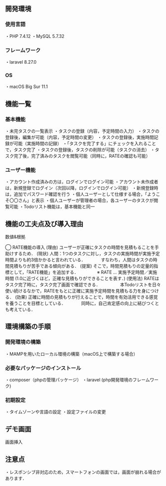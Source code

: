 

## 開発環境

### 使用言語
・PHP 7.4.12
・MySQL 5.7.32

### フレームワーク
・laravel 8.27.0

### OS
・macOS Big Sur 11.1

## 機能一覧

### 基本機能
・未完タスクの一覧表示
・タスクの登録（内容，予定時間の入力）
・タスクの登録後，編集が可能（内容，予定時間の変更）
・タスクの登録後，実施時間記録が可能（実施時間の記録）
・「タスクを完了する」にチェックを入れることで，タスク完了
・タスクの登録後，タスクの削除が可能（タスクの消去）
・タスク完了後，完了済みのタスクを閲覧可能（同時に，RATEの確認も可能）

### ユーザー機能
・アカウント作成済みの方は，ログインでログイン可能
・アカウント未作成者は，新規登録でログイン（次回以降，ログインでログイン可能）
・新規登録時は，追加でパスワード確認を行う
・個人ユーザーとして仕様する場合，「ようこそ〇〇さん」と表示
・個人ユーザーが管理者の場合，各ユーザーのタスクが閲覧可能
・Todoリスト機能は，基本機能と同一

## 機能の工夫点及び導入理由

数値&根拠

◯ RATE機能の導入
(理由) ユーザーが正確にタスクの時間を見積もることを手助けするため．
(現状) 人間：1つのタスクに対し，タスクの実施時間が実施予定時間よりも約3倍かかると言われている．
　　　 すなわち，人間はタスクの時間見積もりが苦手である傾向がある．
(提案) そこで，時間見積もりの定量的指標として，「RATE機能」を追加する．
　　　　※ RATE ... 実施予定時間／実施時間 (1.0に近づくほど，正確な見積もりができることを表す．)
(使用法) RATEはタスク完了時に，タスク完了画面で確認できる．
　　　　 本Todoリストを日々使い続けるなかで，RATEをもとに正確に実施予定時間を見積もる力を身につける．
(効果) 正確に時間の見積もりが行えることで，時間を有効活用できる感覚を養うことを目標としている．
　　　 同時に，自己肯定感の向上に結びつくとも考えている．

## 環境構築の手順

### 開発環境の構築
・MAMPを用いたローカル環境の構築（macOS上で構築する場合）

### 必要なパッケージのインストール
・composer（phpの管理パッケージ）
・laravel (php開発環境のフレームワーク)

### 初期設定
・タイムゾーンや言語の設定
・設定ファイルの変更

## デモ画面

画面挿入

## 注意点

・レスポンシブ非対応のため，スマートフォンの画面では，画面が崩れる場合があります．
